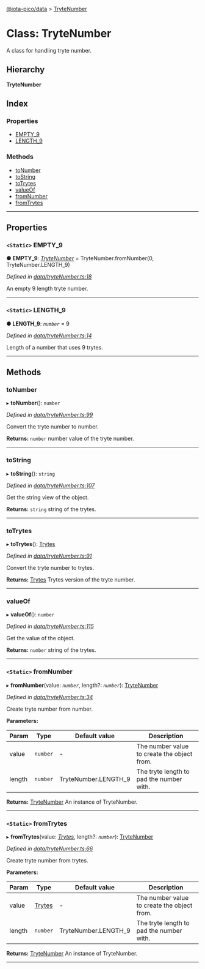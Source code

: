 [@iota-pico/data](../README.md) > [TryteNumber](../classes/trytenumber.md)

# Class: TryteNumber

A class for handling tryte number.

## Hierarchy

**TryteNumber**

## Index

### Properties

* [EMPTY_9](trytenumber.md#empty_9)
* [LENGTH_9](trytenumber.md#length_9)

### Methods

* [toNumber](trytenumber.md#tonumber)
* [toString](trytenumber.md#tostring)
* [toTrytes](trytenumber.md#totrytes)
* [valueOf](trytenumber.md#valueof)
* [fromNumber](trytenumber.md#fromnumber)
* [fromTrytes](trytenumber.md#fromtrytes)

---

## Properties

<a id="empty_9"></a>

### `<Static>` EMPTY_9

**●  EMPTY_9**:  *[TryteNumber](trytenumber.md)*  =  TryteNumber.fromNumber(0, TryteNumber.LENGTH_9)

*Defined in [data/tryteNumber.ts:18](https://github.com/iotaeco/iota-pico-data/blob/ecbfc47/src/data/tryteNumber.ts#L18)*

An empty 9 length tryte number.

___

<a id="length_9"></a>

### `<Static>` LENGTH_9

**●  LENGTH_9**:  *`number`*  = 9

*Defined in [data/tryteNumber.ts:14](https://github.com/iotaeco/iota-pico-data/blob/ecbfc47/src/data/tryteNumber.ts#L14)*

Length of a number that uses 9 trytes.

___

## Methods

<a id="tonumber"></a>

###  toNumber

▸ **toNumber**(): `number`

*Defined in [data/tryteNumber.ts:99](https://github.com/iotaeco/iota-pico-data/blob/ecbfc47/src/data/tryteNumber.ts#L99)*

Convert the tryte number to number.

**Returns:** `number`
number value of the tryte number.

___

<a id="tostring"></a>

###  toString

▸ **toString**(): `string`

*Defined in [data/tryteNumber.ts:107](https://github.com/iotaeco/iota-pico-data/blob/ecbfc47/src/data/tryteNumber.ts#L107)*

Get the string view of the object.

**Returns:** `string`
string of the trytes.

___

<a id="totrytes"></a>

###  toTrytes

▸ **toTrytes**(): [Trytes](trytes.md)

*Defined in [data/tryteNumber.ts:91](https://github.com/iotaeco/iota-pico-data/blob/ecbfc47/src/data/tryteNumber.ts#L91)*

Convert the tryte number to trytes.

**Returns:** [Trytes](trytes.md)
Trytes version of the tryte number.

___

<a id="valueof"></a>

###  valueOf

▸ **valueOf**(): `number`

*Defined in [data/tryteNumber.ts:115](https://github.com/iotaeco/iota-pico-data/blob/ecbfc47/src/data/tryteNumber.ts#L115)*

Get the value of the object.

**Returns:** `number`
string of the trytes.

___

<a id="fromnumber"></a>

### `<Static>` fromNumber

▸ **fromNumber**(value: *`number`*, length?: *`number`*): [TryteNumber](trytenumber.md)

*Defined in [data/tryteNumber.ts:34](https://github.com/iotaeco/iota-pico-data/blob/ecbfc47/src/data/tryteNumber.ts#L34)*

Create tryte number from number.

**Parameters:**

| Param | Type | Default value | Description |
| ------ | ------ | ------ | ------ |
| value | `number`  | - |   The number value to create the object from. |
| length | `number`  |  TryteNumber.LENGTH_9 |   The tryte length to pad the number with. |

**Returns:** [TryteNumber](trytenumber.md)
An instance of TryteNumber.

___

<a id="fromtrytes"></a>

### `<Static>` fromTrytes

▸ **fromTrytes**(value: *[Trytes](trytes.md)*, length?: *`number`*): [TryteNumber](trytenumber.md)

*Defined in [data/tryteNumber.ts:66](https://github.com/iotaeco/iota-pico-data/blob/ecbfc47/src/data/tryteNumber.ts#L66)*

Create tryte number from trytes.

**Parameters:**

| Param | Type | Default value | Description |
| ------ | ------ | ------ | ------ |
| value | [Trytes](trytes.md)  | - |   The number value to create the object from. |
| length | `number`  |  TryteNumber.LENGTH_9 |   The tryte length to pad the number with. |

**Returns:** [TryteNumber](trytenumber.md)
An instance of TryteNumber.

___

